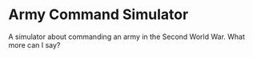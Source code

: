 # Army Command Simulator
 A simulator about commanding an army in the Second World War. What more can I say?
